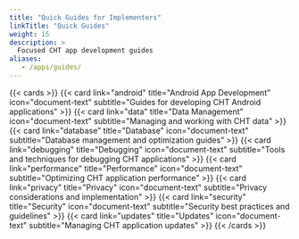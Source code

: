 ```yaml
---
title: "Quick Guides for Implementers"
linkTitle: "Quick Guides"
weight: 15
description: >
  Focused CHT app development guides
aliases:
   - /apps/guides/
---
```


{{< cards >}}
  {{< card link="android" title="Android App Development" icon="document-text" subtitle="Guides for developing CHT Android applications" >}}
  {{< card link="data" title="Data Management" icon="document-text" subtitle="Managing and working with CHT data" >}}
  {{< card link="database" title="Database" icon="document-text" subtitle="Database management and optimization guides" >}}
  {{< card link="debugging" title="Debugging" icon="document-text" subtitle="Tools and techniques for debugging CHT applications" >}}
  {{< card link="performance" title="Performance" icon="document-text" subtitle="Optimizing CHT application performance" >}}
  {{< card link="privacy" title="Privacy" icon="document-text" subtitle="Privacy considerations and implementation" >}}
  {{< card link="security" title="Security" icon="document-text" subtitle="Security best practices and guidelines" >}}
  {{< card link="updates" title="Updates" icon="document-text" subtitle="Managing CHT application updates" >}}
{{< /cards >}}